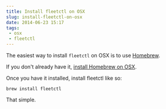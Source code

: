 ---title: Install fleetctl on OSXslug: install-fleetctl-on-osxdate: 2014-06-23 15:17tags:  - osx - fleetctl---The easiest way to install `fleetctl` on OSX is to use [Homebrew](http://brew.sh/). 

If you don't already have it, [install Homebrew on OSX](http://adamkdean.co.uk/blog/read/138/install-homebrew-on-osx). 

Once you have it installed, install fleetctl like so:

    brew install fleetctl

That simple.